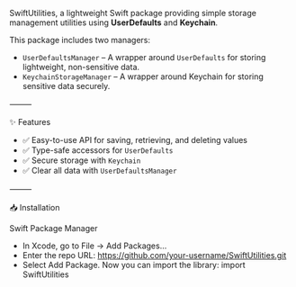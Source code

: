 SwiftUtilities, a lightweight Swift package providing simple storage management utilities using **UserDefaults** and **Keychain**.

This package includes two managers:

- `UserDefaultsManager` – A wrapper around `UserDefaults` for storing lightweight, non-sensitive data.
- `KeychainStorageManager` – A wrapper around Keychain for storing sensitive data securely.

⸻

✨ Features

- ✅ Easy-to-use API for saving, retrieving, and deleting values
- ✅ Type-safe accessors for `UserDefaults`
- ✅ Secure storage with `Keychain`
- ✅ Clear all data with `UserDefaultsManager`

⸻

📥 Installation

Swift Package Manager

- In Xcode, go to File → Add Packages…
- Enter the repo URL: https://github.com/your-username/SwiftUtilities.git
- Select Add Package. Now you can import the library: import SwiftUtilities
